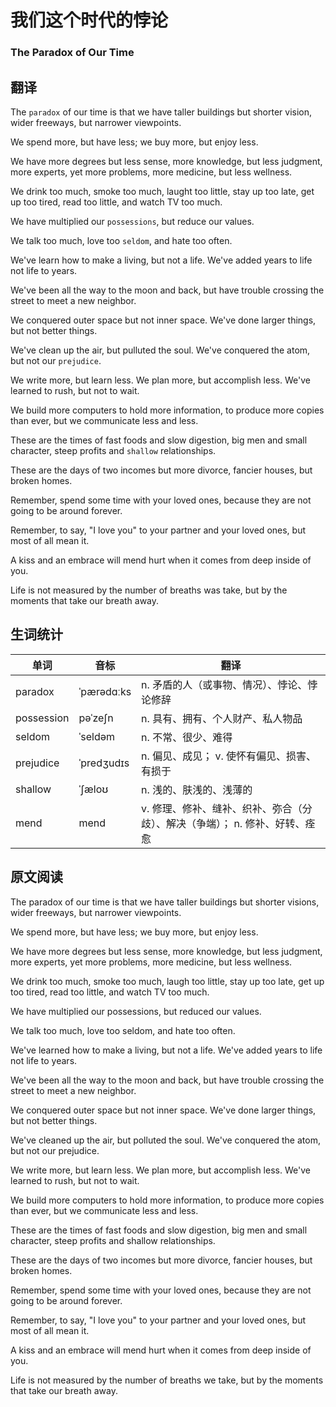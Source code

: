 # 我们这个时代的悖论
### The Paradox of Our Time

## 翻译
The `paradox` of our time is that we have taller buildings but shorter vision, wider freeways, but narrower viewpoints.

We spend more, but have less; we buy more, but enjoy less.

We have more degrees but less sense, more knowledge, but less judgment, more experts, yet more problems, more medicine, but less wellness.

We drink too much, smoke too much, laught too little, stay up too late, get up too tired, read too little, and watch TV too much.

We have multiplied our `possessions`, but reduce our values.

We talk too much, love too `seldom`, and hate too often.

We've learn how to make a living, but not a life. We've added years to life not life to years.

We've been all the way to the moon and back, but have trouble crossing the street to meet a new neighbor.

We conquered outer space but not inner space. We've done larger things, but not better things.

We've clean up the air, but pulluted the soul. We've conquered the atom, but not our `prejudice`.

We write more, but learn less. We plan more, but accomplish less. We've learned to rush, but not to wait.

We build more computers to hold more information, to produce more copies than ever, but we communicate less and less.

These are the times of fast foods and slow digestion, big men and small character, steep profits and `shallow` relationships.

These are the days of two incomes but more divorce, fancier houses, but broken homes.

Remember, spend some time with your loved ones, because they are not going to be around forever.

Remember, to say, "I love you" to your partner and your loved ones, but most of all mean it.

A kiss and an embrace will mend hurt when it comes from deep inside of you.

Life is not measured by the number of breaths was take, but by the moments that take our breath away.

## 生词统计
| 单词 | 音标 | 翻译 |
|-|-|-|
| paradox | ˈpærədɑːks | n. 矛盾的人（或事物、情况）、悖论、悖论修辞 |
| possession | pəˈzeʃn | n. 具有、拥有、个人财产、私人物品 |
| seldom | ˈseldəm | n. 不常、很少、难得 |
| prejudice | ˈpredʒudɪs | n. 偏见、成见； v. 使怀有偏见、损害、有损于 |
| shallow | ˈʃæloʊ | n. 浅的、肤浅的、浅薄的 |
| mend | mend | v. 修理、修补、缝补、织补、弥合（分歧）、解决（争端）； n. 修补、好转、痊愈 |

## 原文阅读
The paradox of our time is that we have taller buildings but shorter visions, wider freeways, but narrower viewpoints.

We spend more, but have less; we buy more, but enjoy less.

We have more degrees but less sense, more knowledge, but less judgment, more experts, yet more problems, more medicine, but less wellness.

We drink too much, smoke too much, laugh too little, stay up too late, get up too tired, read too little, and watch TV too much.

We have multiplied our possessions, but reduced our values.

We talk too much, love too seldom, and hate too often.

We've learned how to make a living, but not a life. We've added years to life not life to years.

We've been all the way to the moon and back, but have trouble crossing the street to meet a new neighbor.

We conquered outer space but not inner space. We've done larger things, but not better things.

We've cleaned up the air, but polluted the soul. We've conquered the atom, but not our prejudice.

We write more, but learn less. We plan more, but accomplish less. We've learned to rush, but not to wait.

We build more computers to hold more information, to produce more copies than ever, but we communicate less and less.

These are the times of fast foods and slow digestion, big men and small character, steep profits and shallow relationships.

These are the days of two incomes but more divorce, fancier houses, but broken homes.

Remember, spend some time with your loved ones, because they are not going to be around forever.

Remember, to say, "I love you" to your partner and your loved ones, but most of all mean it.

A kiss and an embrace will mend hurt when it comes from deep inside of you.

Life is not measured by the number of breaths we take, but by the moments that take our breath away.

<src-rtyAudio :src="'https://rtyxmd.gitee.io/rtyresources2019/2019-November/The%20Paradox%20of%20Our%20Time.mp3'"></src-rtyAudio>